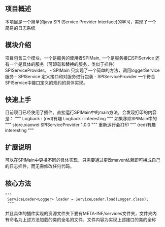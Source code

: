 ## 项目概述 

本项目是一个简单的java SPI (Service Provider Interface)的学习，实现了一个简易的日志系统

## 模块介绍

项目包含三个模块，一个是服务的使用者SPIMain, 一个是服务接口SPIService 还有一个是具体的服务（可卸载和替换的服务，类似于插件）SPIServiceProvider。
    - SPIMain 只实现了一个简单的方法，调用loggerService服务
    - SPIService 定义接口和对服务进行包装
    - SPIServiceProvider 一个符合SPIService中接口定义的规约的具体实现。

## 快速上手
目前项目已经使用了插件。直接运行SPIMain中的main方法，会发现打印的内容是：
    """
    Logback : (red)有趣
    Logback : interesting
    """
如果移除SPIMain中的
    """
        <dependency>
            <groupId>store.xiaowei</groupId>
            <artifactId>SPIServiceProvider</artifactId>
            <version>1.0.0</version>
        </dependency>
    """
重新运行会打印
    """
    (red)有趣
    interesting
    """
    
## 扩展说明
可以在SPIMain中更换不同的具体实现，只需要通过更改maven依赖即可换成自己的日志插件，而无需修改任何代码。

## 核心方法
    """
     ServiceLoader<Logger> loader = ServiceLoader.load(Logger.class);
     """
并且具体的插件实现的资源文件夹下要有META-INF/services文件夹，文件夹内有命名为上述方法加载的类的全名的文件，文件内容为实现上述接口的类的全称
